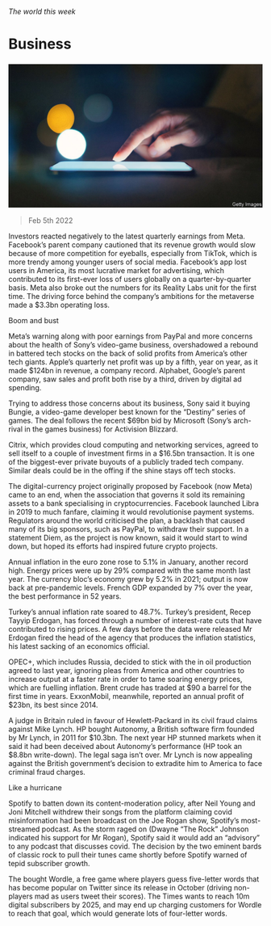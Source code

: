 ###### The world this week

# Business 

#####  

![image](images/20220205_wwp004.jpg) 

> Feb 5th 2022 

Investors reacted negatively to the latest quarterly earnings from Meta. Facebook’s parent company cautioned that its revenue growth would slow because of more competition for eyeballs, especially from TikTok, which is more trendy among younger users of social media. Facebook’s app lost users in America, its most lucrative market for advertising, which contributed to its first-ever loss of users globally on a quarter-by-quarter basis. Meta also broke out the numbers for its Reality Labs unit for the first time. The driving force behind the company’s ambitions for the metaverse made a $3.3bn operating loss.

Boom and bust


Meta’s warning along with poor earnings from PayPal and more concerns about the health of Sony’s video-game business, overshadowed a rebound in battered tech stocks on the back of solid profits from America’s other tech giants. Apple’s quarterly net profit was up by a fifth, year on year, as it made $124bn in revenue, a company record. Alphabet, Google’s parent company, saw sales and profit both rise by a third, driven by digital ad spending.

Trying to address those concerns about its business,  Sony said it  buying Bungie, a video-game developer best known for the “Destiny” series of games. The deal follows the recent $69bn bid by Microsoft (Sony’s arch-rival in the games business) for Activision Blizzard.

Citrix, which provides cloud computing and networking services, agreed to sell itself to a couple of investment firms in a $16.5bn transaction. It is one of the biggest-ever private buyouts of a publicly traded tech company. Similar deals could be in the offing if the shine stays off tech stocks.

The digital-currency project originally proposed by Facebook (now Meta) came to an end, when the association that governs it sold its remaining assets to a bank specialising in cryptocurrencies. Facebook launched Libra in 2019 to much fanfare, claiming it would revolutionise payment systems. Regulators around the world criticised the plan, a backlash that caused many of its big sponsors, such as PayPal, to withdraw their support. In a statement Diem, as the project is now known, said it would start to wind down, but hoped its efforts had inspired future crypto projects.

Annual inflation in the euro zone rose to 5.1% in January, another record high. Energy prices were up by 29% compared with the same month last year. The currency bloc’s economy grew by 5.2% in 2021; output is now back at pre-pandemic levels. French GDP expanded by 7% over the year, the best performance in 52 years.

Turkey’s annual inflation rate soared to 48.7%. Turkey’s president, Recep Tayyip Erdogan, has forced through a number of interest-rate cuts that have contributed to rising prices. A few days before the data were released Mr Erdogan fired the head of the agency that produces the inflation statistics, his latest sacking of an economics official.

OPEC+, which includes Russia, decided to stick with the  in oil production agreed to last year, ignoring pleas from America and other countries to increase output at a faster rate in order to tame soaring energy prices, which are fuelling inflation. Brent crude has traded at $90 a barrel for the first time in years. ExxonMobil, meanwhile, reported an annual profit of $23bn, its best since 2014.

A judge in Britain ruled in favour of Hewlett-Packard in its civil fraud claims against Mike Lynch. HP bought Autonomy, a British software firm founded by Mr Lynch, in 2011 for $10.3bn. The next year HP stunned markets when it said it had been deceived about Autonomy’s performance (HP took an $8.8bn write-down). The legal saga isn’t over. Mr Lynch is now appealing against the British government’s decision to extradite him to America to face criminal fraud charges.

Like a hurricane

Spotify  to batten down its content-moderation policy, after Neil Young and Joni Mitchell withdrew their songs from the platform claiming covid misinformation had been broadcast on the Joe Rogan show, Spotify’s most-streamed podcast. As the storm raged on (Dwayne “The Rock” Johnson indicated his support for Mr Rogan), Spotify said it would add an “advisory” to any podcast that discusses covid. The decision by the two eminent bards of classic rock to pull their tunes came shortly before Spotify warned of tepid subscriber growth.

The  bought Wordle, a free game where players guess five-letter words that has become popular on Twitter since its release in October (driving non-players mad as users tweet their scores). The Times wants to reach 10m digital subscribers by 2025, and may end up charging customers for Wordle to reach that goal, which would generate lots of four-letter words.

